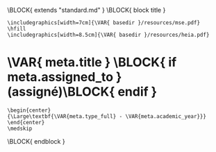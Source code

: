 \BLOCK{ extends "standard.md" }
\BLOCK{ block title }
```{=latex}
\includegraphics[width=7cm]{\VAR{ basedir }/resources/mse.pdf}
\hfill
\includegraphics[width=8.5cm]{\VAR{ basedir }/resources/heia.pdf}

```

# \VAR{ meta.title } \BLOCK{ if meta.assigned_to } (assigné)\BLOCK{ endif }

```{=latex}
\begin{center}
{\Large\textbf{\VAR{meta.type_full} - \VAR{meta.academic_year}}} 
\end{center}
\medskip

```
\BLOCK{ endblock }